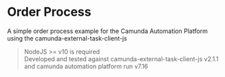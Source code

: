 # Order Process
A simple order process example for the Camunda Automation Platform using the camunda-external-task-client-js 

> NodeJS >= v10 is required  
> Developed and tested against camunda-external-task-client-js v2.1.1 and camunda automation platform run v7.16
